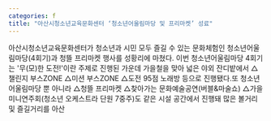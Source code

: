 ```yaml
---
categories: f
title: "아산시청소년교육문화센터 ‘청소년어울림마당 및 프리마켓’ 성료"
---
```

아산시청소년교육문화센터가 청소년과 시민 모두 즐길 수 있는 문화체험인 청소년어울림마당(4회기)과 청뜰 프리마켓 행사를 성황리에 마쳤다. 이번 청소년어울림마당 4회기는 &#39;무(모)한 도전!&#39;이란 주제로 진행된 가운데 가을철을 맞아 넓은 야외 잔디밭에서 △챌린지 부스ZONE △미션 부스ZONE △도전 95점 노래방 등으로 진행됐다.또 청소년어울림마당 뿐 아니라 △청뜰 프리마켓 △찾아가는 문화예술공연(버블&마술쇼) △가을 미니연주회(청소년 오케스트라 단원 7중주)도 같은 시설 공간에서 진행돼 많은 볼거리 및 즐길거리를 아산